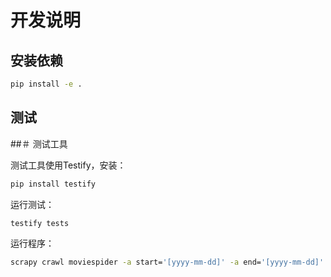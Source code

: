 # 开发说明
## 安装依赖

```bash
pip install -e .
```

## 测试
##＃ 测试工具

测试工具使用Testify，安装：

```bash
pip install testify
```

运行测试：

```bash
testify tests
```

运行程序：

```bash
scrapy crawl moviespider -a start='[yyyy-mm-dd]' -a end='[yyyy-mm-dd]'
```


